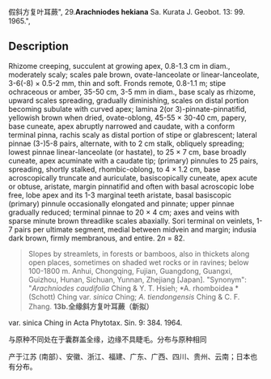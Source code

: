 假斜方复叶耳蕨",
29.**Arachniodes hekiana** Sa. Kurata J. Geobot. 13: 99. 1965.",

## Description
Rhizome creeping, succulent at growing apex, 0.8-1.3 cm in diam., moderately scaly; scales pale brown, ovate-lanceolate or linear-lanceolate, 3-6(-8) × 0.5-2 mm, thin and soft. Fronds remote, 0.8-1.1 m; stipe ochraceous or amber, 35-50 cm, 3-5 mm in diam., base scaly as rhizome, upward scales spreading, gradually diminishing, scales on distal portion becoming subulate with curved apex; lamina 2(or 3)-pinnate-pinnatifid, yellowish brown when dried, ovate-oblong, 45-55 × 30-40 cm, papery, base cuneate, apex abruptly narrowed and caudate, with a conform terminal pinna, rachis scaly as distal portion of stipe or glabrescent; lateral pinnae (3-)5-8 pairs, alternate, with to 2 cm stalk, obliquely spreading; lowest pinnae linear-lanceolate (or hastate), to 25 × 7 cm, base broadly cuneate, apex acuminate with a caudate tip; (primary) pinnules to 25 pairs, spreading, shortly stalked, rhombic-oblong, to 4 × 1.2 cm, base acroscopically truncate and auriculate, basiscopically cuneate, apex acute or obtuse, aristate, margin pinnatifid and often with basal acroscopic lobe free, lobe apex and its 1-3 marginal teeth aristate, basal basiscopic (primary) pinnule occasionally elongated and pinnate; upper pinnae gradually reduced; terminal pinnae to 20 × 4 cm; axes and veins with sparse minute brown threadlike scales abaxially. Sori terminal on veinlets, 1-7 pairs per ultimate segment, medial between midvein and margin; indusia dark brown, firmly membranous, and entire. 2*n* = 82.

> Slopes by streamlets, in forests or bamboos, also in thickets along open places, sometimes on shaded wet rocks or in ravines; below 100-1800 m. Anhui, Chongqing, Fujian, Guangdong, Guangxi, Guizhou, Hunan, Sichuan, Yunnan, Zhejiang [Japan].
  "Synonym": "*Arachniodes caudifolia* Ching &amp; Y. T. Hsieh; *A. rhomboidea *(Schott) Ching var. *sinica* Ching; *A. tiendongensis* Ching &amp; C. F. Zhang.
**13b.全缘斜方复叶耳蕨（新拟）**

var. sinica Ching in Acta Phytotax. Sin. 9: 384. 1964.

与原种不同处在于囊群盖全缘，边缘不具睫毛。分布与原种相同

产于江苏 (南部）、安徽、浙江、福建、广东、广西、四川、贵州、云南；日本也有分布。
